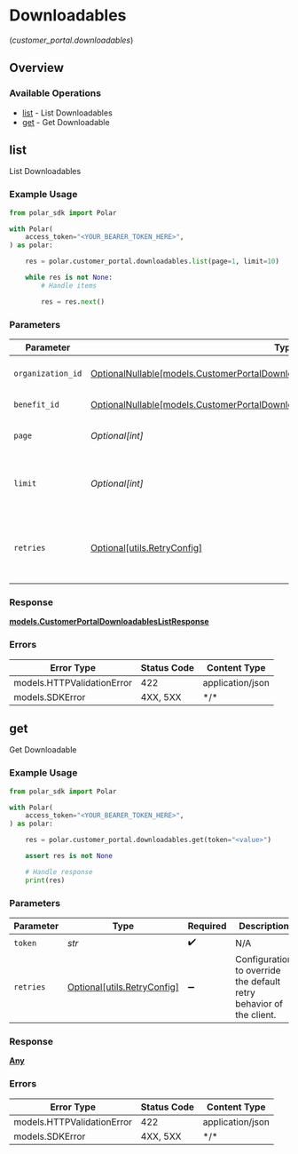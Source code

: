 # Downloadables
(*customer_portal.downloadables*)

## Overview

### Available Operations

* [list](#list) - List Downloadables
* [get](#get) - Get Downloadable

## list

List Downloadables

### Example Usage

```python
from polar_sdk import Polar

with Polar(
    access_token="<YOUR_BEARER_TOKEN_HERE>",
) as polar:

    res = polar.customer_portal.downloadables.list(page=1, limit=10)

    while res is not None:
        # Handle items

        res = res.next()

```

### Parameters

| Parameter                                                                                                                                                               | Type                                                                                                                                                                    | Required                                                                                                                                                                | Description                                                                                                                                                             |
| ----------------------------------------------------------------------------------------------------------------------------------------------------------------------- | ----------------------------------------------------------------------------------------------------------------------------------------------------------------------- | ----------------------------------------------------------------------------------------------------------------------------------------------------------------------- | ----------------------------------------------------------------------------------------------------------------------------------------------------------------------- |
| `organization_id`                                                                                                                                                       | [OptionalNullable[models.CustomerPortalDownloadablesListQueryParamOrganizationIDFilter]](../../models/customerportaldownloadableslistqueryparamorganizationidfilter.md) | :heavy_minus_sign:                                                                                                                                                      | Filter by organization ID.                                                                                                                                              |
| `benefit_id`                                                                                                                                                            | [OptionalNullable[models.CustomerPortalDownloadablesListQueryParamBenefitIDFilter]](../../models/customerportaldownloadableslistqueryparambenefitidfilter.md)           | :heavy_minus_sign:                                                                                                                                                      | Filter by benefit ID.                                                                                                                                                   |
| `page`                                                                                                                                                                  | *Optional[int]*                                                                                                                                                         | :heavy_minus_sign:                                                                                                                                                      | Page number, defaults to 1.                                                                                                                                             |
| `limit`                                                                                                                                                                 | *Optional[int]*                                                                                                                                                         | :heavy_minus_sign:                                                                                                                                                      | Size of a page, defaults to 10. Maximum is 100.                                                                                                                         |
| `retries`                                                                                                                                                               | [Optional[utils.RetryConfig]](../../models/utils/retryconfig.md)                                                                                                        | :heavy_minus_sign:                                                                                                                                                      | Configuration to override the default retry behavior of the client.                                                                                                     |

### Response

**[models.CustomerPortalDownloadablesListResponse](../../models/customerportaldownloadableslistresponse.md)**

### Errors

| Error Type                 | Status Code                | Content Type               |
| -------------------------- | -------------------------- | -------------------------- |
| models.HTTPValidationError | 422                        | application/json           |
| models.SDKError            | 4XX, 5XX                   | \*/\*                      |

## get

Get Downloadable

### Example Usage

```python
from polar_sdk import Polar

with Polar(
    access_token="<YOUR_BEARER_TOKEN_HERE>",
) as polar:

    res = polar.customer_portal.downloadables.get(token="<value>")

    assert res is not None

    # Handle response
    print(res)

```

### Parameters

| Parameter                                                           | Type                                                                | Required                                                            | Description                                                         |
| ------------------------------------------------------------------- | ------------------------------------------------------------------- | ------------------------------------------------------------------- | ------------------------------------------------------------------- |
| `token`                                                             | *str*                                                               | :heavy_check_mark:                                                  | N/A                                                                 |
| `retries`                                                           | [Optional[utils.RetryConfig]](../../models/utils/retryconfig.md)    | :heavy_minus_sign:                                                  | Configuration to override the default retry behavior of the client. |

### Response

**[Any](../../models/.md)**

### Errors

| Error Type                 | Status Code                | Content Type               |
| -------------------------- | -------------------------- | -------------------------- |
| models.HTTPValidationError | 422                        | application/json           |
| models.SDKError            | 4XX, 5XX                   | \*/\*                      |
